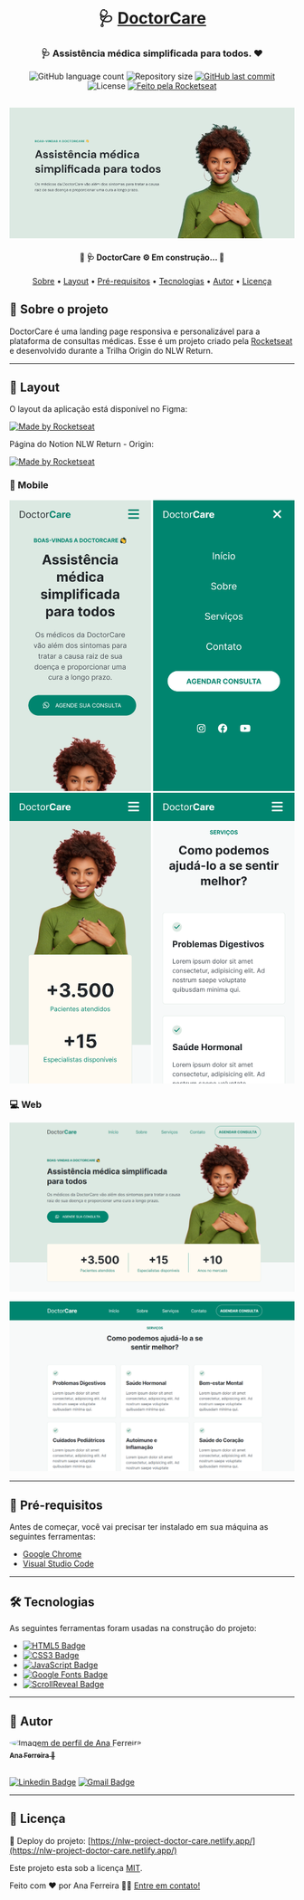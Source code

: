 <h1 align="center">
    🩺 <a href="#" alt="Site do DoctorCare"> DoctorCare </a>
</h1>

<h3 align="center">
    🩺 Assistência médica simplificada para todos. ❤️
</h3>

<p align="center">
  <img alt="GitHub language count" src="https://img.shields.io/github/languages/count/ana-ferreiramg/doctor-care?color=%2304D361">
  <img alt="Repository size" src="https://img.shields.io/github/repo-size/ana-ferreiramg/doctor-care">
  <a href="https://github.com/ana-ferreiramg/doctor-care/commits/main">
    <img alt="GitHub last commit" src="https://img.shields.io/github/last-commit/ana-ferreiramg/doctor-care">
  </a>
  <img alt="License" src="https://img.shields.io/badge/license-MIT-brightgreen">
  <a href="https://rocketseat.com.br">
    <img alt="Feito pela Rocketseat" src="https://img.shields.io/badge/feito%20por-Rocketseat-%237519C1">
  </a>
</p>

<h2 align="center">
    <img alt="NextLevelWeek" title="#NextLevelWeek" src="./github/banner.png" />
</h2>

<h4 align="center">
	🚧 🩺 DoctorCare ⚙ Em construção... 🚧
</h4>

<p align="center">
 <a href="#-sobre-o-projeto">Sobre</a> •
 <a href="#-layout">Layout</a> •
 <a href="#-pré-requisitos">Pré-requisitos</a> •
 <a href="#-tecnologias">Tecnologias</a> •
 <a href="#-autor">Autor</a> •
 <a href="#user-content--licença">Licença</a>
</p>

## 📍 Sobre o projeto

DoctorCare é uma landing page responsiva e personalizável para a plataforma de consultas médicas.
Esse é um projeto criado pela [Rocketseat](https://blog.rocketseat.com.br/) e desenvolvido durante a Trilha Origin do NLW Return.

---

## 🎨 Layout

O layout da aplicação está disponível no Figma:

<a href="https://www.figma.com/community/file/1102912263666619803/DoctorCare">
  <img alt="Made by Rocketseat" src="https://img.shields.io/badge/Acessar%20Layout%20-Figma-%2304D361">
</a>

Página do Notion NLW Return - Origin:

<a href="https://efficient-sloth-d85.notion.site/Origin-6a9ada1d9f434bf1a85b7f3f50ef0347">
  <img alt="Made by Rocketseat" src="https://img.shields.io/badge/Acessar%20Anotações%20-Notion-blue?&color=E31D65">
</a>

### 📱 Mobile

<p align="center">
    <img alt="NextLevelWeek" title="#NextLevelWeek" src="./github/mobile.png" width="250px"/>
    <img alt="NextLevelWeek" title="#NextLevelWeek" src="./github/mobile_menu.png" width="250px"/>
    <img alt="NextLevelWeek" title="#NextLevelWeek" src="./github/mobile2.png" width="250px"/>
    <img alt="NextLevelWeek" title="#NextLevelWeek" src="./github/mobile3.png" width="250px"/>
</span>

### 💻 Web

<p align="center">
    <img alt="NextLevelWeek" title="#NextLevelWeek" src="./github/laptop.png" />
</p>
<p align="center">
    <img alt="NextLevelWeek" title="#NextLevelWeek" src="./github/laptop2.png" />
</p>

---

## 🚀 Pré-requisitos

Antes de começar, você vai precisar ter instalado em sua máquina as seguintes ferramentas:

- [Google Chrome](https://www.google.com/intl/pt-BR/chrome/)
- [Visual Studio Code](https://code.visualstudio.com/)

---

## 🛠 Tecnologias

As seguintes ferramentas foram usadas na construção do projeto:

- [![HTML5 Badge](https://img.shields.io/badge/HTML5-E34F26?style=flat&logo=html5&logoColor=white)](https://www.w3schools.com/html/)
- [![CSS3 Badge](https://img.shields.io/badge/CSS3-1572B6?style=flat&logo=css3&logoColor=white)](https://www.w3schools.com/css/)
- [![JavaScript Badge](https://img.shields.io/badge/JavaScript-F7DF1E?style=flat&logo=javascript&logoColor=black)](https://www.w3schools.com/js/)
- [![Google Fonts Badge](https://img.shields.io/badge/-Google_Fonts-blue?style=flat&logo=GoogleFonts&logoColor=white&color=EA2046)](https://fonts.google.com/)
- [![ScrollReveal Badge](https://img.shields.io/badge/-ScrollReveal-blue?style=flat&logo=ScrollReveal&logoColor=white&color=E31D65)](https://scrollrevealjs.org/)

---

## 🦸 Autor

<a href="https://github.com/ana-ferreiramg">
 <img src="https://avatars.githubusercontent.com/u/60697599?v=4" width="100px;" alt="Imagem de perfil de Ana Ferreira" style="border-radius: 50%;"/>
 <br />
 <sub><b>Ana Ferreira</b> 🚀</sub>
 <br />
 <br />

[![Linkedin Badge](https://img.shields.io/badge/-Ana_Ferreira-blue?style=flat-square&logo=Linkedin&logoColor=white&link=https://www.linkedin.com/in/ana--ferreira/)](https://www.linkedin.com/in/ana--ferreira/)
[![Gmail Badge](https://img.shields.io/badge/-anapaulaferreiradev@gmail.com-c14438?style=flat-square&logo=Gmail&logoColor=white&link=mailto:anapaulaferreiradev@gmail.com)](mailto:anapaulaferreiradev@gmail.com)

---

## 📝 Licença

🚀 Deploy do projeto: [https://nlw-project-doctor-care.netlify.app/](https://nlw-project-doctor-care.netlify.app/)

Este projeto esta sob a licença [MIT](./LICENSE.md).

Feito com ❤️ por Ana Ferreira 👋🏽 [Entre em contato!](https://www.linkedin.com/in/ana--ferreira/)
